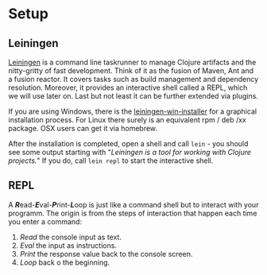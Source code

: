 # Setup

## Leiningen

[Leiningen](http://leiningen.org/) is a command line taskrunner to manage Clojure artifacts and the nitty-gritty of fast development.
Think of it as the fusion of Maven, Ant and a fusion reactor. It covers tasks such as build management and dependency resolution. Moreover, it provides an interactive shell called a REPL, which we will use later on. Last but not least it can be further extended via plugins.

If you are using Windows, there is the [leiningen-win-installer](http://leiningen-win-installer.djpowell.net/) for a graphical installation process. For Linux there surely is an equivalent rpm / deb /xx package. OSX users can get it via homebrew.

After the installation is completed, open a shell and call ``lein`` - you should see some output starting with "*Leiningen is a tool for working with Clojure projects.*"
If you do, call ``lein repl`` to start the interactive shell.

## REPL

A ***R***ead-***E***val-***P***rint-***L***oop is just like a command shell but to interact with your programm. The origin is from the steps of interaction that happen each time you enter a command:

1. *Read* the console input as text.
2. *Eval* the input as instructions.
3. *Print* the response value back to the console screen.
4. *Loop* back o the beginning.
